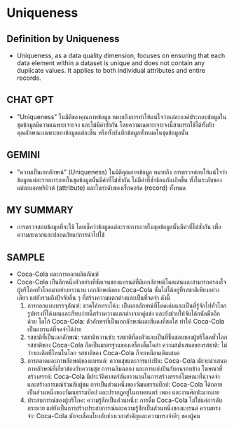 # Uniqueness

## Definition by Uniqueness
  - Uniqueness, as a data quality dimension, focuses on ensuring that each data element within a dataset is unique and does not contain any duplicate values. It       applies to both individual attributes and entire records.

## CHAT GPT
  - "Uniqueness" ในมิติของคุณภาพข้อมูล หมายถึงการทำให้แน่ใจว่าแต่ละองค์ประกอบข้อมูลในชุดข้อมูลมีความเฉพาะเจาะจง และไม่มีค่าซ้ำกัน โดยความเฉพาะเจาะจงนี้สามารถใช้ได้ทั้งกับคุณลักษณะเฉพาะของข้อมูลแต่ละชิ้น หรือทั้งบันทึกข้อมูลทั้งหมดในชุดข้อมูลนั้น

## GEMINI
  - "ความเป็นเอกลักษณ์" (Uniqueness) ในมิติคุณภาพข้อมูล หมายถึง การตรวจสอบให้แน่ใจว่า ข้อมูลแต่ละรายการภายในชุดข้อมูลนั้นมีค่าที่ไม่ซ้ำกัน ไม่มีค่าที่ซ้ำซ้อนกันเกิดขึ้น ทั้งในระดับของแต่ละแอตทริบิวต์ (attribute) และในระดับของเร็กคอร์ด (record) ทั้งหมด

## MY SUMMARY
  - การตรวจสอบข้อมูลที่จะใช้ โดยเช็คว่าข้อมูลแต่ละรายการภายในชุดข้อมูลนั้นมีค่าที่ไม่ซ้ำกัน เพื่อความสะดวกและปลอดภัยแก่การนำไปใช้

## SAMPLE
  - Coca-Cola และการออกผลิตภัณฑ์
  - Coca-Cola เป็นอีกหนึ่งตัวอย่างที่ชัดเจนของแบรนด์ที่มีเอกลักษณ์โดดเด่นและสามารถครองใจผู้บริโภคทั่วโลกมาอย่างยาวนาน เอกลักษณ์ของ Coca-Cola นั้นไม่ได้อยู่ที่รสชาติเพียงอย่างเดียว แต่ยังรวมถึงปัจจัยอื่น ๆ ที่สร้างความแตกต่างและเป็นที่จดจำ ดังนี้
    1. การออกแบบบรรจุภัณฑ์:
    ขวดโค้กทรงโค้ง: เป็นเอกลักษณ์ที่โดดเด่นและเป็นที่รู้จักไปทั่วโลก รูปทรงที่โค้งมนและเรียบง่ายนี้สร้างความแตกต่างจากคู่แข่ง และยังช่วยให้จับได้ถนัดมืออีกด้วย
    โลโก้ Coca-Cola: ตัวอักษรที่เป็นเอกลักษณ์และสีแดงที่สดใส ทำให้ Coca-Cola เป็นแบรนด์ที่จดจำได้ง่าย
    2. รสชาติที่เป็นเอกลักษณ์:
    รสชาติหวานซ่า: รสชาติที่ลงตัวและเป็นที่ชื่นชอบของผู้บริโภคทั่วโลก รสชาติของ Coca-Cola ถือเป็นมาตรฐานของเครื่องดื่มโคล่า
    ความสม่ำเสมอของรสชาติ: ไม่ว่าจะผลิตที่ไหนในโลก รสชาติของ Coca-Cola ก็จะเหมือนเดิมเสมอ
    3. การตลาดและภาพลักษณ์ของแบรนด์:
    ความสุขและการแบ่งปัน: Coca-Cola มักจะนำเสนอภาพลักษณ์ที่เกี่ยวข้องกับความสุข การเฉลิมฉลอง และการแบ่งปันกับคนรอบข้าง
    โฆษณาที่สร้างสรรค์: Coca-Cola มีประวัติศาสตร์อันยาวนานในการสร้างสรรค์โฆษณาที่น่าจดจำและสร้างอารมณ์ร่วมกับผู้ชม
    การเป็นส่วนหนึ่งของวัฒนธรรมป๊อป: Coca-Cola ได้กลายเป็นส่วนหนึ่งของวัฒนธรรมป๊อป และปรากฏอยู่ในภาพยนตร์ เพลง และงานศิลปะมากมาย
    4. ประสบการณ์ของผู้บริโภค:
    ความรู้สึกเป็นส่วนหนึ่ง: การดื่ม Coca-Cola ไม่ใช่แค่การดับกระหาย แต่ยังเป็นการสร้างประสบการณ์และความรู้สึกเป็นส่วนหนึ่งของแบรนด์
    ความทรงจำ: Coca-Cola มักจะเชื่อมโยงกับช่วงเวลาสำคัญและความทรงจำดีๆ ของผู้คน
